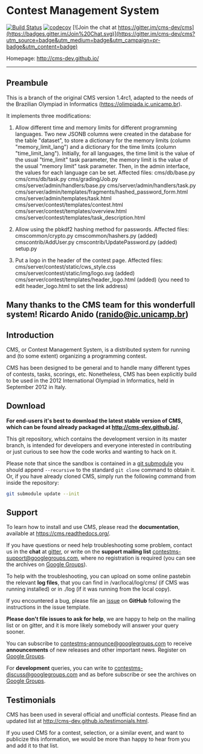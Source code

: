 Contest Management System
=========================

[![Build Status](https://travis-ci.org/cms-dev/cms.svg?branch=master)](https://travis-ci.org/cms-dev/cms)
[![codecov](https://codecov.io/gh/cms-dev/cms/branch/master/graph/badge.svg)](https://codecov.io/gh/cms-dev/cms)
[![Join the chat at https://gitter.im/cms-dev/cms](https://badges.gitter.im/Join%20Chat.svg)](https://gitter.im/cms-dev/cms?utm_source=badge&utm_medium=badge&utm_campaign=pr-badge&utm_content=badge)

Homepage: <http://cms-dev.github.io/>


---------
Preambule
---------
This is a branch of the original CMS version 1.4rc1, adapted to the needs of the
Brazilian Olympiad in Informatics (https://olimpiada.ic.unicamp.br).

It implements three modifications:

1) Allow different time and memory limits for different programming languages.
   Two new JSONB columns were created in the database for the table "dataset",
   to store a dictionary for the memory limits (column "memory_limit_lang")
   and a dictionary for the time limits (column "time_limit_lang"). Initially,
   for all languages, the time limit is the value of the usual "time_limit" task
   parameter, the memory limit is the value of the usual "memory limit" task
   parameter. Then, in the admin interface, the values for each language
   can be set.
   Affected files:
      cms/db/base.py
      cms/cms/db/task.py
      cms/grading/Job.py
      cms/server/admin/handlers/base.py
      cms/server/admin/handlers/task.py
      cms/server/admin/templates/fragments/hashed_password_form.html      
      cms/server/admin/templates/task.html
      cms/server/contest/templates/contest.html
      cms/server/contest/templates/overview.html
      cms/server/contest/templates/task_description.html
      
2) Allow using the pbkdf2 hashing method for passwords.
   Affected files:
      cmscommon/crypto.py
      cmscommon/hashers.py (added)
      cmscontrib/AddUser.py
      cmscontrib/UpdatePassword.py (added)
      setup.py
      
3) Put a logo in the header of the contest page.
   Affected files:
      cms/server/contest/static/cws_style.css
      cms/server/contest/static/img/logo.svg (added)
      cms/server/contest/templates/header_logo.html (added)
   (you need to edit header_logo.html to set the link address)

Many thanks to the CMS team for this wonderfull system!
Ricardo Anido (ranido@ic.unicamp.br)
-----------------------

Introduction
------------

CMS, or Contest Management System, is a distributed system for running
and (to some extent) organizing a programming contest.

CMS has been designed to be general and to handle many different types
of contests, tasks, scorings, etc. Nonetheless, CMS has been
explicitly build to be used in the 2012 International Olympiad in
Informatics, held in September 2012 in Italy.


Download
--------

**For end-users it's best to download the latest stable version of CMS,
which can be found already packaged at <http://cms-dev.github.io/>.**

This git repository, which contains the development version in its
master branch, is intended for developers and everyone interested in
contributing or just curious to see how the code works and wanting to
hack on it.

Please note that since the sandbox is contained in a
[git submodule](http://git-scm.com/docs/git-submodule) you should append
`--recursive` to the standard `git clone` command to obtain it. Or, if
you have already cloned CMS, simply run the following command from
inside the repository:

```bash
git submodule update --init
```


Support
-------

To learn how to install and use CMS, please read the **documentation**,
available at <https://cms.readthedocs.org/>.

If you have questions or need help troubleshooting some problem,
contact us in the **chat** at [gitter](https://gitter.im/cms-dev/cms),
or write on the **support mailing list**
<contestms-support@googlegroups.com>, where no registration is required
(you can see the archives on
[Google Groups](https://groups.google.com/forum/#!forum/contestms-support)).

To help with the troubleshooting, you can upload on some online
pastebin the relevant **log files**, that you can find in
/var/local/log/cms/ (if CMS was running installed) or in ./log (if it
was running from the local copy).

If you encountered a bug, please file an
[issue](https://github.com/cms-dev/cms/issues) on **GitHub** following
the instructions in the issue template.

**Please don't file issues to ask for help**, we are happy to help
on the mailing list or on gitter, and it is more likely somebody will
answer your query sooner.

You can subscribe to <contestms-announce@googlegroups.com> to receive
**announcements** of new releases and other important news. Register on
[Google Groups](https://groups.google.com/forum/#!forum/contestms-announce).

For **development** queries, you can write to
<contestms-discuss@googlegroups.com> and as before subscribe or see the
archives on
[Google Groups](https://groups.google.com/forum/#!forum/contestms-discuss).



Testimonials
------------

CMS has been used in several official and unofficial contests. Please
find an updated list at <http://cms-dev.github.io/testimonials.html>.

If you used CMS for a contest, selection, or a similar event, and want
to publicize this information, we would be more than happy to hear
from you and add it to that list.

